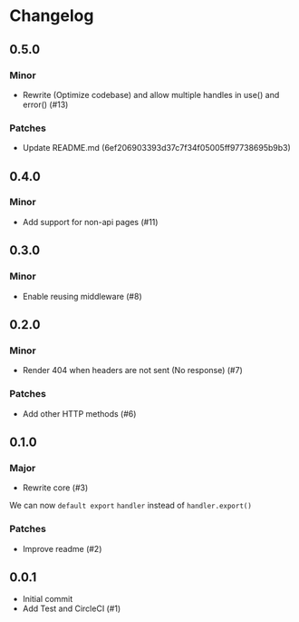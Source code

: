 # Changelog

## 0.5.0

### Minor

- Rewrite (Optimize codebase) and allow multiple handles in use() and error() (#13)

### Patches

- Update README.md (6ef206903393d37c7f34f05005ff97738695b9b3)

## 0.4.0

### Minor

- Add support for non-api pages (#11)

## 0.3.0

### Minor

- Enable reusing middleware (#8)

## 0.2.0

### Minor

- Render 404 when headers are not sent (No response) (#7)

### Patches

- Add other HTTP methods (#6)

## 0.1.0

### Major

- Rewrite core (#3)

We can now `default export` `handler` instead of `handler.export()`

### Patches

- Improve readme (#2)

## 0.0.1

- Initial commit
- Add Test and CircleCI (#1)
